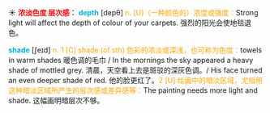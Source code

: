 ☀ <font color="red">**浓淡色度 层次感：**</font>
<font color="sky blue">**depth**</font> [depθ] 
<font color="orange">n. [U]（一种颜色的）浓度或强度：</font>Strong light will affect the depth of colour of your carpets. 强烈的阳光会使地毯退色。

<font color="sky blue">**shade**</font> [ʃeɪd] 
<font color="orange">n. 1 [C] shade (of sth) 色彩的浓淡或深浅，也可称为色度：</font>towels in warm shades 暖色调的毛巾 / In the mornings the sky appeared a heavy shade of mottled grey. 清晨，天空看上去是斑驳的深灰色调。/ His face turned an even deeper shade of red. 他的脸更红了。<font color="orange">2 [U] 绘画中的暗淡区域，尤指用这种暗淡区域所产生的层次感或差异感等：</font>The painting needs more light and shade. 这幅画明暗层次不够。
